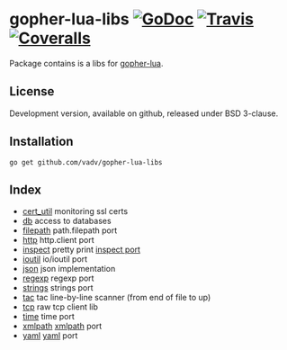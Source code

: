 # gopher-lua-libs [![GoDoc](https://godoc.org/github.com/vadv/gopher-lua-libs?status.svg)](https://godoc.org/github.com/vadv/gopher-lua-libs) [![Travis](https://travis-ci.org/vadv/gopher-lua-libs.svg)](https://travis-ci.org/vadv/gopher-lua-libs) [![Coveralls](https://coveralls.io/repos/vadv/gopher-lua-libs/badge.svg)](https://coveralls.io/r/vadv/gopher-lua-libs)

Package contains is a libs for [gopher-lua](https://github.com/yuin/gopher-lua).

## License

Development version, available on github, released under BSD 3-clause.

## Installation

```
go get github.com/vadv/gopher-lua-libs
```

## Index

* [cert_util](/cert_util) monitoring ssl certs
* [db](/db) access to databases
* [filepath](/filepath) path.filepath port
* [http](/http) http.client port
* [inspect](/inspect) pretty print [inspect port](https://github.com/kikito/inspect.lua)
* [ioutil](/ioutil) io/ioutil port
* [json](/json) json implementation
* [regexp](/regexp) regexp port
* [strings](/strings) strings port
* [tac](/tac) tac line-by-line scanner (from end of file to up)
* [tcp](/tcp) raw tcp client lib
* [time](/time) time port
* [xmlpath](/xmlpath) [xmlpath](https://gopkg.in/xmlpath.v2) port
* [yaml](/yaml) [yaml](https://gopkg.in/yaml.v2) port
